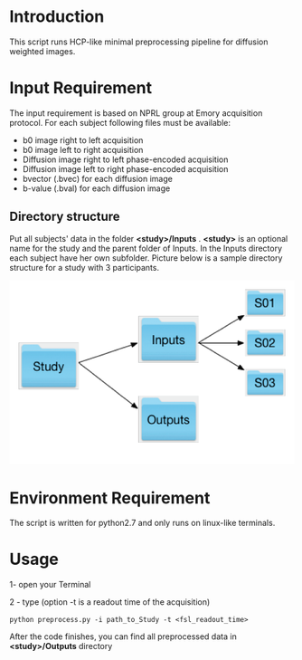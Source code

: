 # Introduction
This script runs HCP-like minimal preprocessing pipeline for diffusion weighted images.

# Input Requirement
The input requirement is based on NPRL group at Emory acquisition protocol. For each subject following files must be available:

* b0 image right to left acquisition
* b0 image left to right acquisition
* Diffusion image right to left phase-encoded acquisition
* Diffusion image left to right phase-encoded acquisition
* bvector (.bvec) for each diffusion image
* b-value (.bval) for each diffusion image

## Directory structure
Put all subjects' data in the folder **\<study>/Inputs** . **\<study>** is an optional name for the
study and the parent folder of Inputs. In the Inputs directory each subject have her own
subfolder. Picture below is a sample directory structure for a study with 3 participants.

![directory structure for the script](https://github.com/kamalshadi/NPRL_DTI_preprocesing/blob/master/sample.png)

# Environment Requirement
The script is written for python2.7 and only runs on linux-like terminals.

# Usage
1- open your Terminal

2 - type (option -t is a readout time of the acquisition)
```
python preprocess.py -i path_to_Study -t <fsl_readout_time>
```
After the code finishes, you can find all preprocessed data in **\<study>/Outputs** directory
